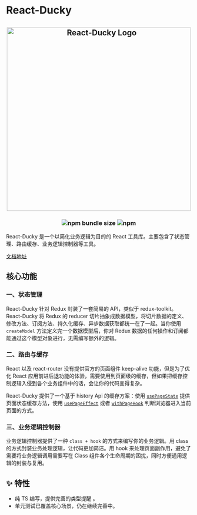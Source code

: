 
# React-Ducky
<h2 align="center">
  <a href="http://files.qoxop.run/prod/images/react-ducky-cover.png">
  <img src="http://files.qoxop.run/prod/images/react-ducky-cover.png" alt="React-Ducky Logo" width="500">
  </a>
</h2>
<h3 align="center">
  <img alt="npm bundle size" src="https://img.shields.io/bundlephobia/minzip/react-ducky">
  <img alt="npm" src="https://img.shields.io/npm/dy/react-ducky">
</h3>

React-Ducky 是一个以简化业务逻辑为目的的 React 工具库。主要包含了状态管理、路由缓存、业务逻辑控制器等工具。

[文档地址](https://react-ducky.qoxop.run/)

## 核心功能

### 一、状态管理

React-Ducky 针对 Redux 封装了一套简易的 API，类似于 redux-toolkit。React-Ducky 将 Redux 的 reducer 切片抽象成数据模型，将切片数据的定义、修改方法、订阅方法、持久化缓存、异步数据获取都统一在了一起。当你使用 `createModel` 方法定义完一个数据模型后，你对 Redux 数据的任何操作和订阅都能通过这个模型对象进行，无需编写额外的逻辑。

### 二、路由与缓存

React 以及 react-router 没有提供官方的页面组件 keep-alive 功能，但是为了优化 React 应用前进后退功能的体验，需要使用到页面级的缓存，但如果把缓存控制逻辑入侵到各个业务组件中的话，会让你的代码变得复杂。

React-Ducky 提供了一个基于 history Api 的缓存方案：使用 [`usePageState`](https://react-ducky.qoxop.run/docs/api/react-ducky.usepagestate) 提供页面状态缓存方法，使用 [`usePageEffect`](https://react-ducky.qoxop.run/docs/api/react-ducky.usepageeffect) 或者 [`withPageHook`](https://react-ducky.qoxop.run/docs/api/react-ducky.withpagehook) 判断浏览器进入当前页面的方式。

### 三、业务逻辑控制器

业务逻辑控制器提供了一种 `class + hook` 的方式来编写你的业务逻辑。用 class 的方式封装业务处理逻辑，让代码更加简洁。用 hook 来处理页面副作用，避免了需要将业务逻辑调用需要写在 Class 组件各个生命周期的困扰，同时方便通用逻辑的封装与复用。

## ✨ 特性
- 纯 TS 编写，提供完善的类型提醒 。
- 单元测试已覆盖核心场景，仍在继续完善中。

